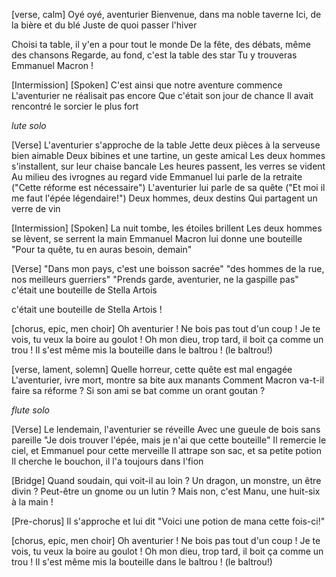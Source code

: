 [verse, calm]
Oyé oyé, aventurier
Bienvenue, dans ma noble taverne
Ici, de la bière et du blé
Juste de quoi passer l'hiver

Choisi ta table, il y'en a pour tout le monde
De la fête, des débats, même des chansons
Regarde, au fond, c'est la table des star
Tu y trouveras Emmanuel Macron !

[Intermission] [Spoken]
C'est ainsi que notre aventure commence
L'aventurier ne réalisait pas encore
Que c'était son jour de chance
Il avait rencontré le sorcier le plus fort

*lute solo*

[Verse]
L'aventurier s'approche de la table
Jette deux pièces à la serveuse bien aimable
Deux bibines et une tartine, un geste amical
Les deux hommes s'installent, sur leur chaise bancale
Les heures passent, les verres se vident
Au milieu des ivrognes au regard vide
Emmanuel lui parle de la retraite
("Cette réforme est nécessaire")
L'aventurier lui parle de sa quête
("Et moi il me faut l'épée légendaire!")
Deux hommes, deux destins
Qui partagent un verre de vin


[Intermission] [Spoken]
La nuit tombe, les étoiles brillent
Les deux hommes se lèvent, se serrent la main
Emmanuel Macron lui donne une bouteille
"Pour ta quête, tu en auras besoin, demain"

[Verse]
"Dans mon pays, c'est une boisson sacrée"
"des hommes de la rue, nos meilleurs guerriers"
"Prends garde, aventurier, ne la gaspille pas"
c'était une bouteille de Stella Artois

c'était une bouteille de Stella Artois !

[chorus, epic, men choir]
Oh aventurier ! Ne bois pas tout d'un coup !
Je te vois, tu veux la boire au goulot !
Oh mon dieu, trop tard, il boit ça comme un trou !
Il s'est même mis la bouteille dans le baltrou ! (le baltrou!)

[verse, lament, solemn]
Quelle horreur, cette quête est mal engagée
L'aventurier, ivre mort, montre sa bite aux manants
Comment Macron va-t-il faire sa réforme ?
Si son ami se bat comme un orant goutan ?

*flute solo*

[Verse]
Le lendemain, l'aventurier se réveille
Avec une gueule de bois sans pareille
"Je dois trouver l'épée, mais je n'ai que cette bouteille"
Il remercie le ciel, et Emmanuel pour cette merveille
Il attrape son sac, et sa petite potion
Il cherche le bouchon, il l'a toujours dans l'fion

[Bridge]
Quand soudain, qui voit-il au loin ?
Un dragon, un monstre, un être divin ?
Peut-être un gnome ou un lutin ?
Mais non, c'est Manu, une huit-six à la main !

[Pre-chorus]
Il s'approche et lui dit
"Voici une potion de mana cette fois-ci!"

[chorus, epic, men choir]
Oh aventurier ! Ne bois pas tout d'un coup !
Je te vois, tu veux la boire au goulot !
Oh mon dieu, trop tard, il boit ça comme un trou !
Il s'est même mis la bouteille dans le baltrou ! (le baltrou!)